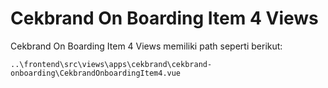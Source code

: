 # Cekbrand On Boarding Item 4 Views

Cekbrand On Boarding Item 4 Views memiliki path seperti berikut:

```
..\frontend\src\views\apps\cekbrand\cekbrand-onboarding\CekbrandOnboardingItem4.vue
```